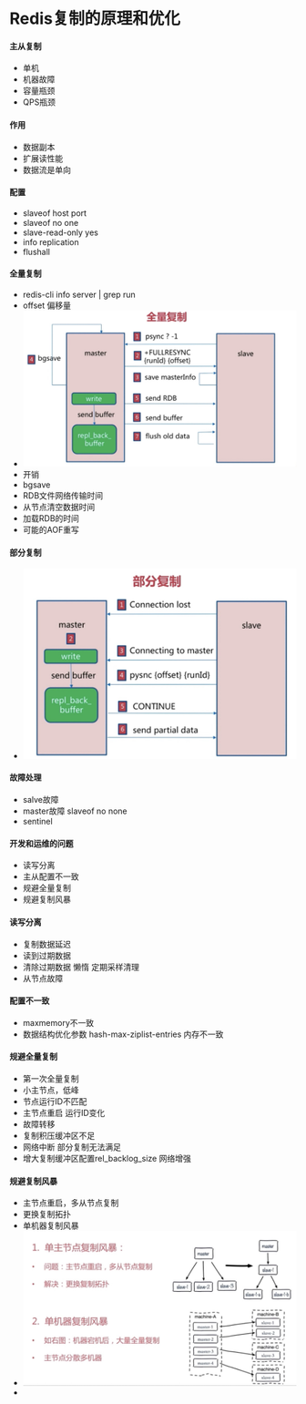 # Redis复制的原理和优化

#### 主从复制
* 单机
* 机器故障
* 容量瓶颈
* QPS瓶颈

#### 作用
* 数据副本
* 扩展读性能
* 数据流是单向

#### 配置
* slaveof host port
* slaveof no one 
* slave-read-only yes
* info replication
* flushall

#### 全量复制
* redis-cli  info server | grep run
* offset 偏移量
* ![-w818](media/15677204712236/15677223368713.jpg)
* 开销
* bgsave
* RDB文件网络传输时间
* 从节点清空数据时间
* 加载RDB的时间
* 可能的AOF重写

#### 部分复制
* ![-w683](media/15677204712236/15677225231997.jpg)

#### 故障处理
* salve故障
* master故障 slaveof no none 
* sentinel

#### 开发和运维的问题
* 读写分离
* 主从配置不一致
* 规避全量复制
* 规避复制风暴

#### 读写分离
* 复制数据延迟
* 读到过期数据
* 清除过期数据 懒惰 定期采样清理
* 从节点故障

#### 配置不一致
* maxmemory不一致
* 数据结构优化参数 hash-max-ziplist-entries 内存不一致

#### 规避全量复制
* 第一次全量复制
* 小主节点，低峰
* 节点运行ID不匹配
* 主节点重启 运行ID变化
* 故障转移
* 复制积压缓冲区不足
* 网络中断 部分复制无法满足
* 增大复制缓冲区配置rel_backlog_size 网络增强

#### 规避复制风暴
* 主节点重启，多从节点复制
* 更换复制拓扑
* 单机器复制风暴
* ![-w764](media/15677204712236/15677235584490.jpg)
* 